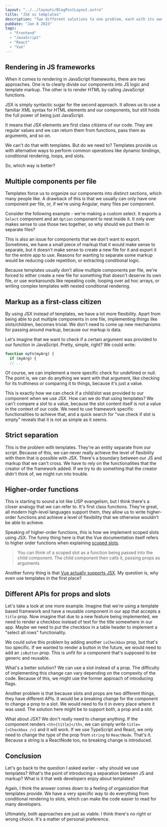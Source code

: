 ```yaml
---
layout: "../../layouts/BlogPostLayout.astro"
title: "JSX vs templates"
description: "Two different solutions to one problem, each with its own tradeoffs."
pubDate: "Jan 8 2023"
tags:
  - "Frontend"
  - "JavaScript"
  - "React"
  - "Vue"
---
```


## Rendering in JS frameworks

When it comes to rendering in JavaScript frameworks, there are two approaches. One is to clearly divide our components into JS logic and template markup. The other is to render HTML by calling JavaScript functions.

JSX is simply syntactic sugar for the second approach. It allows us to use a familiar XML syntax for HTML elements and our components, but still holds the full power of being just JavaScript.

It means that JSX elements are first class citizens of our code. They are regular values and we can return them from functions, pass them as arguments, and so on.

We can't do that with templates. But do we need to? Templates provide us with alternative ways to perform common operations like dynamic bindings, conditional rendering, loops, and slots.

So, which way is better?

## Multiple components per file

Templates force us to organize our components into distinct sections, which many people like. A drawback of this is that we usually can only have one component per file, or, if we're using Angular, many files per component.

Consider the following example - we're making a custom select. It exports a `Select` component and an `Option` component to nest inside it. It only ever makes sense to use those two together, so why should we put them in separate files?

This is also an issue for components that we don't want to export. Sometimes, we have a small piece of markup that it would make sense to separate, but it doesn't make sense to create a new file for it and export it for the entire app to use. Reasons for wanting to separate some markup would be reducing code repetition, or extracting conditional logic.

Because templates usually don't allow multiple components per file, we're forced to either create a new file for something that doesn't deserve its own file, or use workarounds like repeating code, looping over ad hoc arrays, or writing complex templates with nested conditional rendering.

## Markup as a first-class citizen

By using JSX instead of templates, we have a lot more flexibility. Apart from being able to put multiple components in one file, implementing things like slots/children, becomes trivial. We don't need to come up new mechanisms for passing around markup, because our markup is data.

Let's imagine that we want to check if a certain argument was provided to our function in JavaScript. Pretty, simple, right? We could write:

```js
function myFn(myArg) {
  if (myArg) {
  // ...
```

Of course, we can implement a more specific check for undefined or null. The point is, we can do anything we want with that argument, like checking for its truthiness or comparing it to things, because it's just a value.

This is exactly how we can check if a child/slot was provided to our component when we use JSX. How can we do that using templates? We can't compare a slot to a value, because the slot content itself is not a value in the context of our code. We need to use framework specific functionalities to achieve that, and a quick search for "vue check if slot is empty" reveals that it is not as simple as it seems.

## Strict separation

This is the problem with templates. They're an entity separate from our script. Because of this, we can never really achieve the level of flexibility with them that is possible with JSX. There's a boundary between our JS and markup that we can't cross. We have to rely on the functionalities that the creator of the framework added. If we try to do something that the creator didn't think of, we might run into trouble.

## Higher-order functions

This is starting to sound a lot like LISP evangelism, but I think there's a closer analogy that we can refer to. It's first class functions. They're great, all modern high-level languages support them, they allow us to write higher-order functions and achieve a level of flexibility that we otherwise wouldn't be able to achieve.

Speaking of higher-order functions, this is how we implement scoped slots using JSX. The funny thing here is that the Vue documentation itself refers to higher order functions when explaining [scoped slots](https://vuejs.org/guide/components/slots.html#scoped-slots).

> You can think of a scoped slot as a function being passed into the child component. The child component then calls it, passing props as arguments

Another funny thing is that [Vue actually supports JSX](https://vuejs.org/guide/extras/render-function.html). My question is, why even use templates in the first place?

## Different APIs for props and slots

Let's take a look at one more example. Imagine that we're using a template based framework and have a reusable component in our app that accepts a `title` prop. Now imagine that due to a new feature being implemented, we need to render a checkbox instead of text for the title somewhere in our app. Maybe we need to put the checkbox in a table header to implement a "select all rows" functionality.

We could solve this problem by adding another `isCheckbox` prop, but that's too specific. If we wanted to render a button in the future, we would need to add an `isButton` prop. This is unfit for a component that's supposed to be generic and reusable.

What's a better solution? We can use a slot instead of a prop. The difficulty of implementing this change can vary depending on the compexity of the code. Because of this, we might use the former approach of introducing flags.

Another problem is that because slots and props are two different things, they have different APIs. It would be a breaking change for the component to change a prop to a slot. We would need to fix it in every place where it was used. The solution here might be to support both, a prop and a slot.

What about JSX? We don't really need to change anything. If the component renders `<th>{title}</th>`, we can simply write `title={<Checkbox />}` and it will work. If we use TypeScript and React, we only need to change the type of the prop from `string` to `ReactNode`. That's it. Because a string is a ReactNode too, no breaking change is introduced.

## Conclusion

Let's go back to the question I asked earlier - why should we use templates? What's the point of introducing a separation between JS and markup? What is it that web developers enjoy about templates?

Again, I think the answer comes down to a feeling of organization that templates provide. We have a very specific way to do everything from conditional rendering to slots, which can make the code easier to read for many developers.

Ultimately, both approaches are just as viable. I think there's no right or wrong choice. It's a matter of personal preference.
